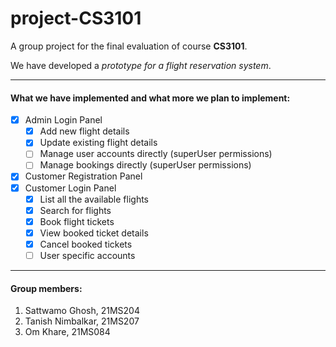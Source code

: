 # project-CS3101

A group project for the final evaluation of course **CS3101**.

We have developed a *prototype for a flight reservation system*.

---

#### What we have implemented and what more we plan to implement:

* [X] Admin Login Panel
  * [X] Add new flight details
  * [X] Update existing flight details
  * [ ] Manage user accounts directly (superUser permissions)
  * [ ] Manage bookings directly (superUser permissions)
* [X] Customer Registration Panel
* [X] Customer Login Panel
  * [X] List all the available flights
  * [X] Search for flights
  * [X] Book flight tickets
  * [X] View booked ticket details
  * [X] Cancel booked tickets
  * [ ] User specific accounts

---

#### Group members:

1. Sattwamo Ghosh, 21MS204
2. Tanish Nimbalkar, 21MS207
3. Om Khare, 21MS084
